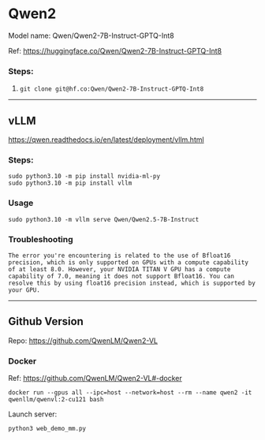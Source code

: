 # Qwen2

Model name: Qwen/Qwen2-7B-Instruct-GPTQ-Int8

Ref: https://huggingface.co/Qwen/Qwen2-7B-Instruct-GPTQ-Int8

### Steps:

1. `git clone git@hf.co:Qwen/Qwen2-7B-Instruct-GPTQ-Int8`

---

## vLLM

https://qwen.readthedocs.io/en/latest/deployment/vllm.html

### Steps:

```
sudo python3.10 -m pip install nvidia-ml-py
sudo python3.10 -m pip install vllm
```

### Usage

```
sudo python3.10 -m vllm serve Qwen/Qwen2.5-7B-Instruct 
```

### Troubleshooting

```
The error you're encountering is related to the use of Bfloat16 precision, which is only supported on GPUs with a compute capability of at least 8.0. However, your NVIDIA TITAN V GPU has a compute capability of 7.0, meaning it does not support Bfloat16. You can resolve this by using float16 precision instead, which is supported by your GPU.
```

---
## Github Version

Repo: https://github.com/QwenLM/Qwen2-VL


### Docker

Ref: https://github.com/QwenLM/Qwen2-VL#-docker

```
docker run --gpus all --ipc=host --network=host --rm --name qwen2 -it qwenllm/qwenvl:2-cu121 bash
```

Launch server:

```
python3 web_demo_mm.py
```
